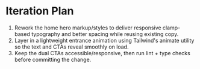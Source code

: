 # Iteration Plan

1. Rework the home hero markup/styles to deliver responsive clamp-based typography and better spacing while reusing existing copy.
2. Layer in a lightweight entrance animation using Tailwind's animate utility so the text and CTAs reveal smoothly on load.
3. Keep the dual CTAs accessible/responsive, then run lint + type checks before committing the change.
